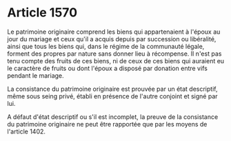 # Article 1570

Le patrimoine originaire comprend les biens qui appartenaient à l'époux au jour du mariage et ceux qu'il a acquis depuis par succession ou libéralité, ainsi que tous les biens qui, dans le régime de la communauté légale, forment des propres par nature sans donner lieu à récompense. Il n'est pas tenu compte des fruits de ces biens, ni de ceux de ces biens qui auraient eu le caractère de fruits ou dont l'époux a disposé par donation entre vifs pendant le mariage.

La consistance du patrimoine originaire est prouvée par un état descriptif, même sous seing privé, établi en présence de l'autre conjoint et signé par lui.

A défaut d'état descriptif ou s'il est incomplet, la preuve de la consistance du patrimoine originaire ne peut être rapportée que par les moyens de l'article 1402.
